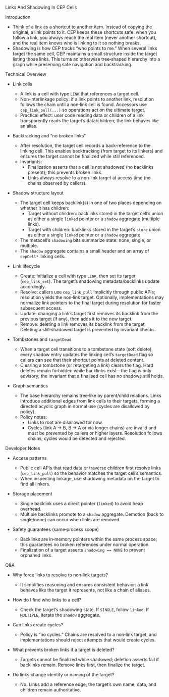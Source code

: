 Links And Shadowing In CEP Cells

Introduction
- Think of a link as a shortcut to another item. Instead of copying the original, a link points to it. CEP keeps these shortcuts safe: when you follow a link, you always reach the real item (never another shortcut), and the real item knows who is linking to it so nothing breaks.
- Shadowing is how CEP tracks “who points to me.” When several links target the same cell, CEP maintains a small structure inside the target listing those links. This turns an otherwise tree‑shaped hierarchy into a graph while preserving safe navigation and backtracking.

Technical Overview
- Link cells
  - A link is a cell with type `LINK` that references a target cell.
  - Non‑interlinkage policy: if a link points to another link, resolution follows the chain until a non‑link cell is found. Accessors use `cep_link_pull(...)` so operations act on the ultimate target.
  - Practical effect: user code reading data or children of a link transparently reads the target’s data/children; the link behaves like an alias.

- Backtracking and “no broken links”
  - After resolution, the target cell records a back‑reference to the linking cell. This enables backtracking (from target to its linkers) and ensures the target cannot be finalized while still referenced.
  - Invariants:
    - Finalization asserts that a cell is not shadowed (no backlinks present); this prevents broken links.
    - Links always resolve to a non‑link target at access time (no chains observed by callers).

- Shadow structure layout
  - The target cell keeps backlink(s) in one of two places depending on whether it has children:
    - Target without children: backlinks stored in the target cell’s union as either a single `linked` pointer or a `shadow` aggregate (multiple links).
    - Target with children: backlinks stored in the target’s `store` union as either a single `linked` pointer or a `shadow` aggregate.
  - The metacell’s `shadowing` bits summarize state: none, single, or multiple.
  - The `shadow` aggregate contains a small header and an array of `cepCell*` linking cells.

- Link lifecycle
  - Create: initialize a cell with type `LINK`, then set its target (`cep_link_set`). The target’s shadowing metadata/backlinks update accordingly.
  - Resolve: callers use `cep_link_pull` implicitly through public APIs; resolution yields the non‑link target. Optionally, implementations may normalize link pointers to the final target during resolution for faster subsequent access.
  - Update: changing a link’s target first removes its backlink from the previous target (if any), then adds it to the new target.
  - Remove: deleting a link removes its backlink from the target. Deleting a still‑shadowed target is prevented by invariant checks.


- Tombstones and `targetDead`
  - When a target cell transitions to a tombstone state (soft delete), every shadow entry updates the linking cell’s `targetDead` flag so callers can see that their shortcut points at deleted content.
  - Clearing a tombstone (or retargeting a link) clears the flag. Hard deletes remain forbidden while backlinks exist—the flag is only advisory; the invariant that a finalised cell has no shadows still holds.
- Graph semantics
  - The base hierarchy remains tree‑like by parent/child relations. Links introduce additional edges from link cells to their targets, forming a directed acyclic graph in normal use (cycles are disallowed by policy).
  - Policy notes:
    - Links to root are disallowed for now.
    - Cycles (link A → B, B → A or via longer chains) are invalid and must be prevented by callers or higher layers. Resolution follows chains; cycles would be detected and rejected.

Developer Notes
- Access patterns
  - Public cell APIs that read data or traverse children first resolve links (`cep_link_pull`) so the behavior matches the target cell’s semantics.
  - When inspecting linkage, use shadowing metadata on the target to find all linkers.

- Storage placement
  - Single backlink uses a direct pointer (`linked`) to avoid heap overhead.
  - Multiple backlinks promote to a `shadow` aggregate. Demotion (back to single/none) can occur when links are removed.

- Safety guarantees (same‑process scope)
  - Backlinks are in‑memory pointers within the same process space; this guarantees no broken references under normal operation.
  - Finalization of a target asserts `shadowing == NONE` to prevent orphaned links.

Q&A
- Why force links to resolve to non‑link targets?
  - It simplifies reasoning and ensures consistent behavior: a link behaves like the target it represents, not like a chain of aliases.

- How do I find who links to a cell?
  - Check the target’s shadowing state. If `SINGLE`, follow `linked`. If `MULTIPLE`, iterate the `shadow` aggregate.

- Can links create cycles?
  - Policy is “no cycles.” Chains are resolved to a non‑link target, and implementations should reject attempts that would create cycles.

- What prevents broken links if a target is deleted?
  - Targets cannot be finalized while shadowed; deletion asserts fail if backlinks remain. Remove links first, then finalize the target.

- Do links change identity or naming of the target?
  - No. Links add a reference edge; the target’s own name, data, and children remain authoritative.

